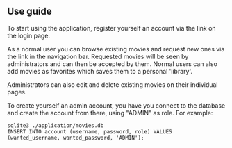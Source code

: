 ## Use guide
To start using the application, register yourself an account via the link on the login page.

As a normal user you can browse existing movies and request new ones via the link in the navigation bar. Requested movies will be seen by administrators and can then be accepted by them. Normal users can also add movies as favorites which saves them to a personal 'library'.

Administrators can also edit and delete existing movies on their individual pages.

To create yourself an admin account, you have you connect to the database and create the account from there, using "ADMIN" as role. For example:
```
sqlite3 ./application/movies.db
INSERT INTO account (username, password, role) VALUES (wanted_username, wanted_password, 'ADMIN');
```
